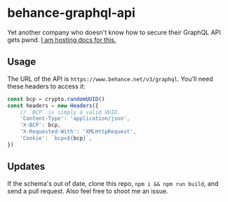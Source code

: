 # behance-graphql-api

Yet another company who doesn't know how to secure their GraphQL API gets pwnd.
[I am hosting docs for this.](https://kawcco.com/behance-graphql-api/index.html)

## Usage
The URL of the API is `https://www.behance.net/v3/graphql`.
You'll need these headers to access it:
```js
const bcp = crypto.randomUUID() 
const headers = new Headers({
	// `BCP` is simply a valid UUID.
	'Content-Type': 'application/json',
	'X-BCP': bcp,
	'X-Requested-With': 'XMLHttpRequest',
	'Cookie': `bcp=${bcp}`,
})
```

## Updates
If the schema's out of date, clone this repo, `npm i && npm run build`, and send a pull request.
Also feel free to shoot me an issue.
